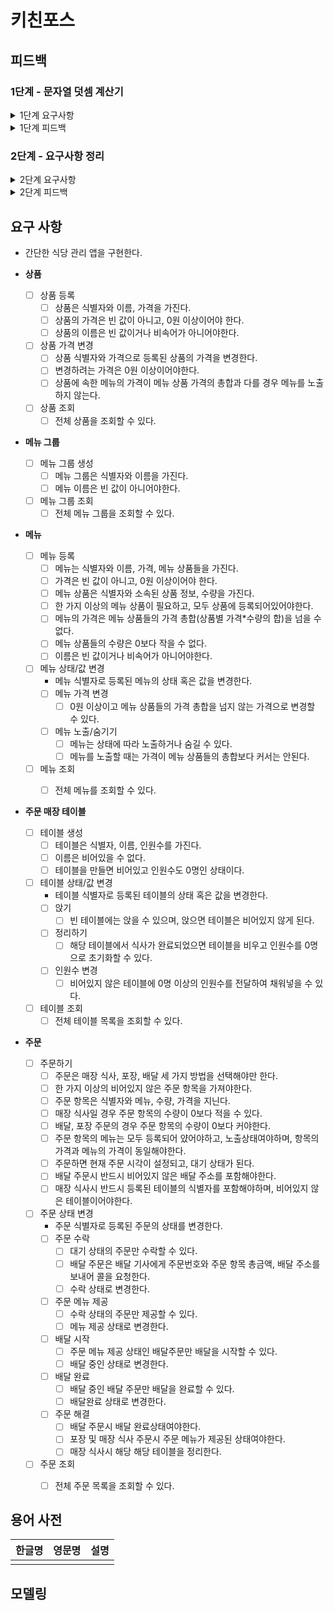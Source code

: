 # 키친포스

## 피드백
### 1단계 - 문자열 덧셈 계산기 

<details>
    <summary> 1단계 요구사항</summary>

### 문자열 덧셈 계산기 요구사항

- 쉼표(,) 또는 콜론(:)을 구분자로 가지는 문자열을 전달하는 경우 구분자를 기준으로 분리한 각 숫자의 합을 반환 (예: “” => 0, "1,2" => 3, "1,2,3" => 6, “1,2:3” => 6)
- 앞의 기본 구분자(쉼표, 콜론) 외에 커스텀 구분자를 지정할 수 있다. 커스텀 구분자는 문자열 앞부분의 “//”와 “\n” 사이에 위치하는 문자를 커스텀 구분자로 사용한다. 예를 들어 “//;\n1;2;3”과 같이 값을 입력할 경우 커스텀 구분자는 세미콜론(;)이며, 결과 값은 6이 반환되어야 한다.
- 문자열 계산기에 숫자 이외의 값 또는 음수를 전달하는 경우 RuntimeException 예외를 throw 한다.

</details>

<details>
    <summary> 1단계 피드백</summary>

### 피드백 [링크](https://github.com/next-step/ddd-legacy/pull/129)

- 행위를 외부에서 주입받는 부분
    - 중요한 책임 자체를 전달하여 확장에는 유연하게 대처 가능
    - 그러나 특정 연산에 특화되는 방향으로 요구사항이 추가될 경우, 구조가 변경될 수도 있음
    - 해당 구현 방법은 우호적이지 않은 경향이 큼
    
- null을 판단할 땐 Object#isNull()을 , 문자열 비어있는지는 StringUtils#hasText() 활용

- 메소드는 호출 순으로 정렬하는게 가독성이 좋음

- 변수명을 축약하지 않도록 주의

</details>

### 2단계 - 요구사항 정리

<details>
    <summary> 2단계 요구사항</summary>

###  kitchenpos 패키지의 코드를 보고 키친포스의 요구 사항을 README.md에 작성한다.

</details>

<details>
    <summary> 2단계 피드백</summary>

### 피드백 [링크](https://github.com/next-step/ddd-legacy/pull/136)

- 요구사항을 정리할때 중요한 점은 **개발자의 관점에서 요구사항을 정리하는것이 아니고**, 프로젝트에 참여하는 모든 사람들이 이해 할 수 있는 용어를 사용해서 요구사항을 정리하는것

- 추상적인 용어보다는 구체적인 상황을 기재

</details>

## 요구 사항

- 간단한 식당 관리 앱을 구현한다.

- **상품**
    - [ ] 상품 등록
        - [ ] 상품은 식별자와 이름, 가격을 가진다.
        - [ ] 상품의 가격은 빈 값이 아니고, 0원 이상이어야 한다.
        - [ ] 상품의 이름은 빈 값이거나 비속어가 아니어야한다.
    - [ ] 상품 가격 변경
        - [ ] 상품 식별자와 가격으로 등록된 상품의 가격을 변경한다. 
        - [ ] 변경하려는 가격은 0원 이상이어야한다.
        - [ ] 상품에 속한 메뉴의 가격이 메뉴 상품 가격의 총합과 다를 경우 메뉴를 노출하지 않는다.
    - [ ] 상품 조회
        - [ ] 전체 상품을 조회할 수 있다.

- **메뉴 그룹**
    - [ ] 메뉴 그룹 생성
        - [ ] 메뉴 그룹은 식별자와 이름을 가진다.
        - [ ] 메뉴 이름은 빈 값이 아니어야한다.
    - [ ] 메뉴 그룹 조회
        - [ ] 전체 메뉴 그룹을 조회할 수 있다.

- **메뉴**
    - [ ] 메뉴 등록
        - [ ] 메뉴는 식별자와 이름, 가격, 메뉴 상품들을 가진다.
        - [ ] 가격은 빈 값이 아니고, 0원 이상이어야 한다.
        - [ ] 메뉴 상품은 식별자와 소속된 상품 정보, 수량을 가진다.
        - [ ] 한 가지 이상의 메뉴 상품이 필요하고, 모두 상품에 등록되어있어야한다.
        - [ ] 메뉴의 가격은 메뉴 상품들의 가격 총합(상품별 가격*수량의 합)을 넘을 수 없다.
        - [ ] 메뉴 상품들의 수량은 0보다 작을 수 없다.
        - [ ] 이름은 빈 값이거나 비속어가 아니어야한다.
    - [ ] 메뉴 상태/값 변경
        - 메뉴 식별자로 등록된 메뉴의 상태 혹은 값을 변경한다.
        - [ ] 메뉴 가격 변경
          - [ ] 0원 이상이고 메뉴 상품들의 가격 총합을 넘지 않는 가격으로 변경할 수 있다.
        - [ ] 메뉴 노출/숨기기
            - [ ] 메뉴는 상태에 따라 노출하거나 숨길 수 있다.
            - [ ] 메뉴를 노출할 때는 가격이 메뉴 상품들의 총합보다 커서는 안된다.
    - [ ] 메뉴 조회
        - [ ] 전체 메뉴를 조회할 수 있다.


- **주문 매장 테이블**
    - [ ] 테이블 생성
        - [ ] 테이블은 식별자, 이름, 인원수를 가진다.
        - [ ] 이름은 비어있을 수 없다.
        - [ ] 테이블을 만들면 비어있고 인원수도 0명인 상태이다.
    - [ ] 테이블 상태/값 변경
        - 테이블 식별자로 등록된 테이블의 상태 혹은 값을 변경한다.      
        - [ ] 앉기
            - [ ] 빈 테이블에는 앉을 수 있으며, 앉으면 테이블은 비어있지 않게 된다.
        - [ ] 정리하기
            - [ ] 해당 테이블에서 식사가 완료되었으면 테이블을 비우고 인원수를 0명으로 초기화할 수 있다.
        - [ ] 인원수 변경
            - [ ] 비어있지 않은 테이블에 0명 이상의 인원수를 전달하여 채워넣을 수 있다.
    - [ ] 테이블 조회
        - [ ] 전체 테이블 목록을 조회할 수 있다.

- **주문**
    - [ ] 주문하기
        - [ ] 주문은 매장 식사, 포장, 배달 세 가지 방법을 선택해야만 한다.
        - [ ] 한 가지 이상의 비어있지 않은 주문 항목을 가져야한다.
        - [ ] 주문 항목은 식별자와 메뉴, 수량, 가격을 지닌다.
        - [ ] 매장 식사일 경우 주문 항목의 수량이 0보다 적을 수 있다.
        - [ ] 배달, 포장 주문의 경우 주문 항목의 수량이 0보다 커야한다.
        - [ ] 주문 항목의 메뉴는 모두 등록되어 얐어야하고, 노출상태여야하며, 항목의 가격과 메뉴의 가격이 동일해야한다.
        - [ ] 주문하면 현재 주문 시각이 설정되고, 대기 상태가 된다.
        - [ ] 배달 주문시 반드시 비어있지 않은 배달 주소를 포함해야한다.
        - [ ] 매장 식사시 반드시 등록된 테이블의 식별자를 포함해야하며, 비어있지 않은 테이블이어야한다.
    - [ ] 주문 상태 변경
        - 주문 식별자로 등록된 주문의 상태를 변경한다.
        - [ ] 주문 수락
            - [ ] 대기 상태의 주문만 수락할 수 있다.
            - [ ] 배달 주문은 배달 기사에게 주문번호와 주문 항목 총금액, 배달 주소를 보내어 콜을 요청한다.
            - [ ] 수락 상태로 변경한다.
        - [ ] 주문 메뉴 제공
            - [ ] 수락 상태의 주문만 제공할 수 있다.
            - [ ] 메뉴 제공 상태로 변경한다.
        - [ ] 배달 시작
            - [ ] 주문 메뉴 제공 상태인 배달주문만 배달을 시작할 수 있다.
            - [ ] 배달 중인 상태로 변경한다.
        - [ ] 배달 완료
            - [ ] 배달 중인 배달 주문만 배달을 완료할 수 있다.
            - [ ] 배달완료 상태로 변경한다.
        - [ ] 주문 해결
            - [ ] 배달 주문시 배달 완료상태여야한다.
            - [ ] 포장 및 매장 식사 주문시 주문 메뉴가 제공된 상태여야한다.
            - [ ] 매장 식사시 해당 해당 테이블을 정리한다.
    - [ ] 주문 조회
        - [ ] 전체 주문 목록을 조회할 수 있다.

    
## 용어 사전

| 한글명 | 영문명 | 설명 |
| --- | --- | --- |
|  |  |  |

## 모델링
